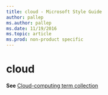 ```yaml
---
title: cloud - Microsoft Style Guide
author: pallep
ms.author: pallep
ms.date: 11/19/2016
ms.topic: article
ms.prod: non-product specific
---
```


# cloud

**See** [Cloud-computing term collection](/style-guide/a-z-word-list-term-collections/term-collections/cloud-computing-terms)
